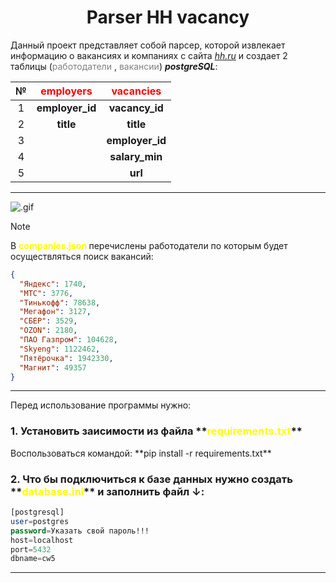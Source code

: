<center><h1>Parser HH vacancy</h1></center>

Данный проект представляет собой парсер, которой извлекает информацию о вакансиях и компаниях
с сайта [_hh.ru_](https://hh.ru/) и создает 2 таблицы (<font color="grey">работодатели </font>,<font color="grey">
вакансии</font>) ***postgreSQL***:

| № | <font color="red">employers </font> | <font color="red">vacancies </font> | 
|:-:|:-----------------------------------:|:-----------------------------------:|
| 1 |           **employer_id**           |           **vacancy_id**            |
| 2 |              **title**              |              **title**              |
| 3 |                                     |           **employer_id**           |
| 4 |                                     |           **salary_min**            |
| 5 |                                     |               **url**               |

---
![.gif](..%2F..%2FDownloads%2F.gif)
> [!NOTE]
> В **<font color="yellow">companies.json </font>** перечислены работодатели по которым будет осуществляться поиск
> вакансий:

``` json
{
  "Яндекс": 1740,
  "МТС": 3776,
  "Тинькофф": 78638,
  "Мегафон": 3127,
  "СБЕР": 3529,
  "OZON": 2180,
  "ПАО Газпром": 104628,
  "Skyeng": 1122462,
  "Пятёрочка": 1942330,
  "Магнит": 49357
}
```
---
Перед использование программы нужно:<br>

<h3>1. Установить заисимости из файла **<font color="yellow">requirements.txt</font>**<br> </h3>
Воспользоваться командой:  **pip install -r requirements.txt**

<h3>2. Что бы подключиться к базе данных нужно создать **<font color="yellow">database.ini</font>** и заполнить файл ↓:</h3>


```sql
[postgresql]
user=postgres
password=Указать свой пароль!!!
host=localhost
port=5432
dbname=cw5
```
---




 